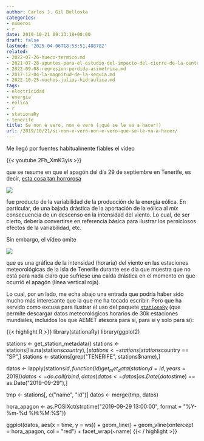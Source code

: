 ```yaml
---
author: Carlos J. Gil Bellosta
categories:
- números
- r
date: 2019-10-21 09:13:18+00:00
draft: false
lastmod: '2025-04-06T18:53:51.488782'
related:
- 2022-07-26-hueco-termico.md
- 2021-07-28-apuntes-para-el-estudio-del-impacto-del-cierre-de-la-central-nuclear-de-garona-en-el-precio-de-la-electricidad-en-espana.md
- 2022-09-08-regresion-perdida-asimetrica.md
- 2017-12-04-la-magnitud-de-la-sequia.md
- 2022-10-25-muchos-julios-hidraulica.md
tags:
- electricidad
- energía
- eólica
- r
- stationaRy
- tenerife
title: Se non è vero, non è vero (¡qué se le va a hacer!)
url: /2019/10/21/si-non-e-vero-non-e-vero-que-se-le-va-a-hacer/
---
```


Me llegó por fuentes habitualmente fiables el vídeo

{{< youtube 2Fh_XmK3yis >}}

que se resume en que el apagón del día 29 de septiembre en Tenerife, es decir, [esta cosa tan horrorosa](https://demanda.ree.es/visiona/canarias/tenerife/total/2019-09-29)

![](/wp-uploads/2019/10/apagon_tenerife.png#center)

fue producto de la variabilidad de la producción de la energía eólica. En particular, de una bajada drástica de la aportación de la eólica al _mix_ consecuencia de un descenso en la intensidad del viento. Lo cual, de ser cierto, debería convertirse en referencia básica para ilustrar los perniciosos efectos de la variabilidad, etc.

Sin embargo, el vídeo omite

![](/wp-uploads/2019/10/apagon_tenerife_intensidad_viento.png#center)

que es una gráfica de la intensidad (horaria) del viento en las estaciones meteorológicas de la isla de Tenerife durante ese día que muestra que no está para nada claro que sufriese una caída drástica en el momento en que ocurrió el apagón (línea vertical roja).

Lo cual, por un lado, me echa abajo una entrada que podría haber sido mucho más interesante que la que me ha tocado escribir. Pero que ha servido como excusa para ilustrar el uso del paquete [`stationaRy`](https://cran.r-project.org/package=stationaRy) (que permite descargar datos meteorológicos horarios de 30k estaciones mundiales, incluidos los que AEMET atesora para sí, para sí y solo para sí):

{{< highlight R >}}
library(stationaRy)
library(ggplot2)

stations <- get_station_metadata()
stations <- stations[!is.na(stations$country),]
stations <- stations[stations$country == "SP",]
stations <- stations[grep("TENERIFE", stations$name),]

datos <- lapply(stations$id, function(id)
    get_met_data(station_id = id, years = 2019))
datos <- do.call(rbind, datos)
datos <- datos[as.Date(datos$time) == as.Date("2019-09-29"),]

tmp <- stations[, c("name", "id")]
datos <- merge(tmp, datos)

hora_apagon <- as.POSIXct(strptime("2019-09-29 13:00:00",
                                    format = "%Y-%m-%d %H:%M:%S"))

ggplot(datos, aes(x = time, y = ws)) + geom_line() +
    geom_vline(xintercept = hora_apagon, col = "red") +
    facet_wrap(~name)
{{< / highlight >}}